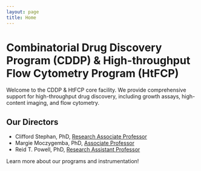 ```yaml
---
layout: page
title: Home
---
```


# Combinatorial Drug Discovery Program (CDDP) & High-throughput Flow Cytometry Program (HtFCP)

Welcome to the CDDP & HtFCP core facility. We provide comprehensive support for high-throughput drug discovery, including growth assays, high-content imaging, and flow cytometry.

## Our Directors
- Clifford Stephan, PhD, [Research Associate Professor](https://ibt.tamu.edu/faculty/clifford-stephan.html)
- Margie Moczygemba, PhD, [Associate Professor](https://ibt.tamu.edu/faculty/margie-moczygemba.html)
- Reid T. Powell, PhD, [Research Assistant Professor](https://ibt.tamu.edu/faculty/reid-powell.html)

Learn more about our programs and instrumentation!

